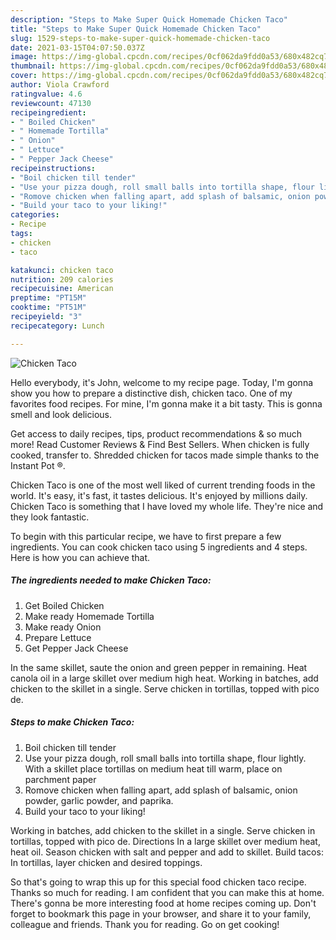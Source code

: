 ```yaml
---
description: "Steps to Make Super Quick Homemade Chicken Taco"
title: "Steps to Make Super Quick Homemade Chicken Taco"
slug: 1529-steps-to-make-super-quick-homemade-chicken-taco
date: 2021-03-15T04:07:50.037Z
image: https://img-global.cpcdn.com/recipes/0cf062da9fdd0a53/680x482cq70/chicken-taco-recipe-main-photo.jpg
thumbnail: https://img-global.cpcdn.com/recipes/0cf062da9fdd0a53/680x482cq70/chicken-taco-recipe-main-photo.jpg
cover: https://img-global.cpcdn.com/recipes/0cf062da9fdd0a53/680x482cq70/chicken-taco-recipe-main-photo.jpg
author: Viola Crawford
ratingvalue: 4.6
reviewcount: 47130
recipeingredient:
- " Boiled Chicken"
- " Homemade Tortilla"
- " Onion"
- " Lettuce"
- " Pepper Jack Cheese"
recipeinstructions:
- "Boil chicken till tender"
- "Use your pizza dough, roll small balls into tortilla shape, flour lightly. With a skillet place tortillas on medium heat till warm, place on parchment paper"
- "Romove chicken when falling apart, add splash of balsamic, onion powder, garlic powder, and paprika."
- "Build your taco to your liking!"
categories:
- Recipe
tags:
- chicken
- taco

katakunci: chicken taco 
nutrition: 209 calories
recipecuisine: American
preptime: "PT15M"
cooktime: "PT51M"
recipeyield: "3"
recipecategory: Lunch

---
```



![Chicken Taco](https://img-global.cpcdn.com/recipes/0cf062da9fdd0a53/680x482cq70/chicken-taco-recipe-main-photo.jpg)

Hello everybody, it's John, welcome to my recipe page. Today, I'm gonna show you how to prepare a distinctive dish, chicken taco. One of my favorites food recipes. For mine, I'm gonna make it a bit tasty. This is gonna smell and look delicious.

Get access to daily recipes, tips, product recommendations &amp; so much more! Read Customer Reviews &amp; Find Best Sellers. When chicken is fully cooked, transfer to. Shredded chicken for tacos made simple thanks to the Instant Pot ®.

Chicken Taco is one of the most well liked of current trending foods in the world. It's easy, it's fast, it tastes delicious. It's enjoyed by millions daily. Chicken Taco is something that I have loved my whole life. They're nice and they look fantastic.


To begin with this particular recipe, we have to first prepare a few ingredients. You can cook chicken taco using 5 ingredients and 4 steps. Here is how you can achieve that.

<!--inarticleads1-->

##### The ingredients needed to make Chicken Taco:

1. Get  Boiled Chicken
1. Make ready  Homemade Tortilla
1. Make ready  Onion
1. Prepare  Lettuce
1. Get  Pepper Jack Cheese


In the same skillet, saute the onion and green pepper in remaining. Heat canola oil in a large skillet over medium high heat. Working in batches, add chicken to the skillet in a single. Serve chicken in tortillas, topped with pico de. 

<!--inarticleads2-->

##### Steps to make Chicken Taco:

1. Boil chicken till tender
1. Use your pizza dough, roll small balls into tortilla shape, flour lightly. With a skillet place tortillas on medium heat till warm, place on parchment paper
1. Romove chicken when falling apart, add splash of balsamic, onion powder, garlic powder, and paprika.
1. Build your taco to your liking!


Working in batches, add chicken to the skillet in a single. Serve chicken in tortillas, topped with pico de. Directions In a large skillet over medium heat, heat oil. Season chicken with salt and pepper and add to skillet. Build tacos: In tortillas, layer chicken and desired toppings. 

So that's going to wrap this up for this special food chicken taco recipe. Thanks so much for reading. I am confident that you can make this at home. There's gonna be more interesting food at home recipes coming up. Don't forget to bookmark this page in your browser, and share it to your family, colleague and friends. Thank you for reading. Go on get cooking!
